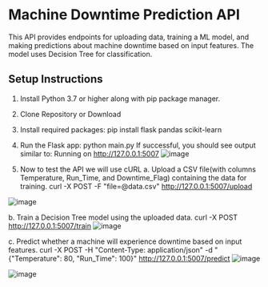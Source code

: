 # Machine Downtime Prediction API
This API provides endpoints for uploading data, training a ML model, and making predictions about machine downtime based on input features. The model uses Decision Tree for classification.
## Setup Instructions
1. Install Python 3.7 or higher along with pip package manager.
2. Clone Repository or Download
3. Install required packages:
   pip install flask pandas scikit-learn
4. Run the Flask app:
   python main.py
   If successful, you should see output similar to:
   Running on http://127.0.0.1:5007
   ![image](https://github.com/user-attachments/assets/64601dee-9814-4d94-bba9-d74758d56746)

5.  Now to test the API we will use cURL
   a. Upload a CSV file(with columns Temperature, Run_Time, and Downtime_Flag) containing the data for training.
  curl -X POST -F "file=@data.csv" http://127.0.0.1:5007/upload

  ![image](https://github.com/user-attachments/assets/ab77e404-6127-4a5e-aff0-8ac026d1a396)
  
  b. Train a Decision Tree model using the uploaded data.
  curl -X POST http://127.0.0.1:5007/train
  ![image](https://github.com/user-attachments/assets/9bdfd672-2017-4a82-baf9-1a9cae465821)

  c. Predict whether a machine will experience downtime based on input features.
  curl -X POST -H "Content-Type: application/json" -d "{\"Temperature\": 80, \"Run_Time\": 100}" http://127.0.0.1:5007/predict
  ![image](https://github.com/user-attachments/assets/1a1e2e3f-9ca8-4330-a5c4-8396ca8ab8b8)

  ![image](https://github.com/user-attachments/assets/2f3eb6ae-4e9d-41ce-ac1c-d88f8b59a7a4)


